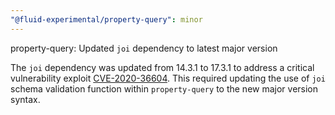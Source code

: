 ```yaml
---
"@fluid-experimental/property-query": minor
---
```


property-query: Updated `joi` dependency to latest major version

The `joi` dependency was updated from 14.3.1 to 17.3.1 to address a critical vulnerability exploit [CVE-2020-36604](https://github.com/advisories/GHSA-c429-5p7v-vgjp). This required updating the use of `joi` schema validation function within `property-query` to the new major version syntax.
